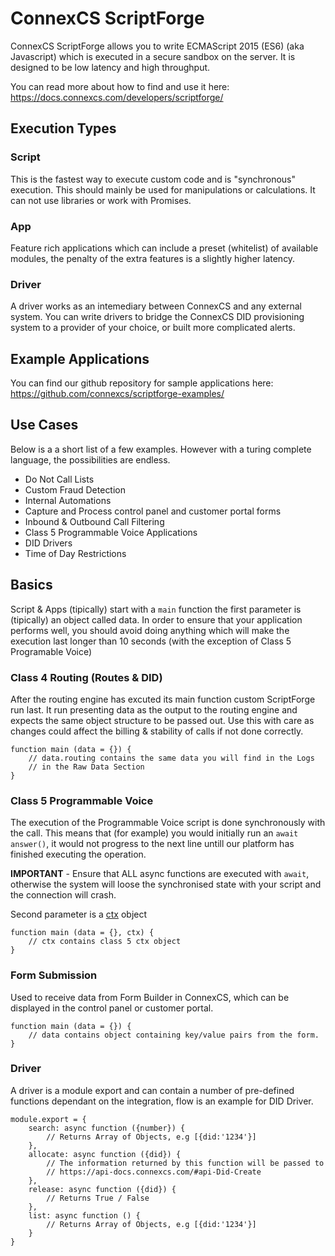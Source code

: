 # ConnexCS ScriptForge

ConnexCS ScriptForge allows you to write ECMAScript 2015 (ES6) (aka Javascript) which is executed
in a secure sandbox on the server. It is designed to be low latency and high throughput.

You can read more about how to find and use it here: https://docs.connexcs.com/developers/scriptforge/

## Execution Types

### Script

This is the fastest way to execute custom code and is "synchronous" execution. This should mainly be
used for manipulations or calculations. It can not use libraries or work with Promises.

### App

Feature rich applications which can include a preset (whitelist) of available modules, the penalty
of the extra features is a slightly higher latency.

### Driver

A driver works as an intemediary between ConnexCS and any external system. You can write drivers
to bridge the ConnexCS DID provisioning system to a provider of your choice, or built more complicated alerts.

## Example Applications

You can find our github repository for sample applications here: https://github.com/connexcs/scriptforge-examples/

## Use Cases

Below is a a short list of a few examples. However with a turing complete language, the possibilities are endless.

 * Do Not Call Lists
 * Custom Fraud Detection
 * Internal Automations
 * Capture and Process control panel and customer portal forms
 * Inbound & Outbound Call Filtering
 * Class 5 Programmable Voice Applications
 * DID Drivers
 * Time of Day Restrictions

## Basics

Script & Apps (tipically) start with a `main` function the first parameter is (tipically) an object called data.
In order to ensure that your application performs well, you should avoid doing anything which will
make the execution last longer than 10 seconds (with the exception of Class 5 Programable Voice)

### Class 4 Routing (Routes & DID)

After the routing engine has excuted its main function custom ScriptForge run last. It run presenting data
as the output to the routing engine and expects the same object structure to be passed out.
Use this with care as changes could affect the billing & stability of calls if not done correctly.

```
function main (data = {}) {
	// data.routing contains the same data you will find in the Logs
	// in the Raw Data Section
}
```

### Class 5 Programmable Voice

The execution of the Programmable Voice script is done synchronously with the call. This means that (for example)
you would initially run an `await answer()`, it would not progress to the next line untill our platform
has finished executing the operation.

**IMPORTANT** - Ensure that ALL async functions are executed with `await`, otherwise the system will loose
the synchronised state with your script and the connection will crash.

Second parameter is a [ctx](/ctx.html) object
```
function main (data = {}, ctx) {
	// ctx contains class 5 ctx object 
}
```

### Form Submission

Used to receive data from Form Builder in ConnexCS, which can be displayed in the control panel or customer portal.
```
function main (data = {}) {
	// data contains object containing key/value pairs from the form. 
}
```

### Driver
A driver is a module export and can contain a number of pre-defined functions dependant on the integration, flow is an example for DID Driver.

```
module.export = {
	search: async function ({number}) {
		// Returns Array of Objects, e.g [{did:'1234'}]
	},
	allocate: async function ({did}) {
		// The information returned by this function will be passed to 
		// https://api-docs.connexcs.com/#api-Did-Create
	},
	release: async function ({did}) {
		// Returns True / False
	},
	list: async function () {
		// Returns Array of Objects, e.g [{did:'1234'}]
	}
}
```